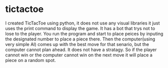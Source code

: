 # tictactoe
I created TicTacToe using python, it does not use any visual libraries it just uses the print command to display the game. It has a bot that trys not to lose to the player. You run the program and start to place peices by inputing the designated number to place a piece there. Then the computer(using very simple AI) comes up with the best move for that senario, but the computer cannot plan ahead. It does not have a stratagy. So if the player cannot win or the computer cannot win on the next move it will place a piece on a random spot.


